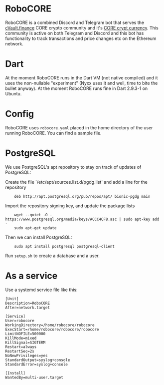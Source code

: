 # RoboCORE

RoboCORE is a combined Discord and Telegram bot that serves the [cVault.finance](https://cvault.finance) CORE crypto community and it's [CORE crypt currency](https://coinmarketcap.com/currencies/cvault-finance/). This community is active on both Telegram and Discord and this bot has functionality to track transactions and price changes etc on the Ethereum network.

# Dart
At the moment RoboCORE runs in the Dart VM (not native compiled) and it uses the non-nullable "experiment" (Nyxx uses it and well, time to bite the bullet anyway). At the moment RoboCORE runs fine in Dart 2.9.3-1 on Ubuntu.

# Config
RoboCORE uses `robocore.yaml` placed in the home directory of the user running RoboCORE. You can find a sample file.


# PostgreSQL
We use PostgreSQL's apt repository to stay on track of updates of PostgreSQL:

Create the file `/etc/apt/sources.list.d/pgdg.list' and add a line for the repository

        deb http://apt.postgresql.org/pub/repos/apt/ bionic-pgdg main

Import the repository signing key, and update the package lists

        wget --quiet -O - https://www.postgresql.org/media/keys/ACCC4CF8.asc | sudo apt-key add -
        sudo apt-get update

Then we can install PostgreSQL:

        sudo apt install postgresql postgresql-client

Run `setup.sh` to create a database and a user.

# As a service
Use a systemd service file like this:

    [Unit]
    Description=RoboCORE
    After=network.target

    [Service]
    User=robocore
    WorkingDirectory=/home/robocore/robocore
    ExecStart=/home/robocore/robocore/robocore
    LimitNOFILE=500000
    KillMode=mixed
    KillSignal=SIGTERM
    Restart=always
    RestartSec=2s
    NoNewPrivileges=yes
    StandardOutput=syslog+console
    StandardError=syslog+console

    [Install]
    WantedBy=multi-user.target
